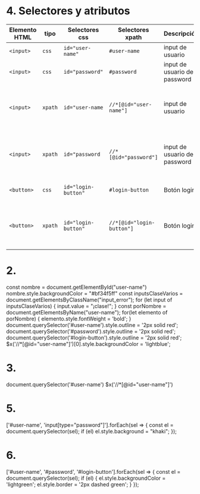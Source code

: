 # 4. Selectores y atributos 

| Elemento HTML     | tipo                                              | Selectores  css                         | Selectores  xpath                       | Descripción                       | Razón                                       |
|-------------------|---------------------------------------------------|-----------------------------------------|-----------------------------------------|-----------------------------------|---------------------------------------------|
| `<input>`         | `css`                                             | `id="user-name"`                        | `#user-name`                            | input de usuario                  | simple y rapido                             |
| `<input>`         | `css`                                             | `id="password"`                         | `#password`                             | input de usuario de password      | simple y rapido                             |
| `<input>`         | `xpath`                                           | `id="user-name`                         | `//*[@id="user-name"]`                  | input de usuario                  | para probar, se usa cuando no hay opciones. |
| `<input>`         | `xpath`                                           | `id="password`                          | `//*[@id="password"]`                   | input de usuario de password      | para probar, se usa cuando no hay opciones. |
| `<button>`        | `css`                                             | `id="login-button"`                     | `#login-button`                         | Botón login                       | Accesible y directo por ID                  |
| `<button>`        | `xpath`                                           | `id="login-button"`                     | `//*[@id="login-button"]`               | Botón login                       | para probar, se usa cuando no hay opciones. |
# 2.
const nombre = document.getElementById("user-name")
nombre.style.backgroundColor = "#bf34f5ff"
const inputsClaseVarios = document.getElementsByClassName("input_error");
for (let input of inputsClaseVarios) {
  input.value = "¡clase!";
}
const porNombre = document.getElementsByName("user-name");
for(let elemento of porNombre) {
  elemento.style.fontWeight = 'bold';
}
document.querySelector('#user-name').style.outline = '2px solid red';
document.querySelector('#password').style.outline = '2px solid red';
document.querySelector('#login-button').style.outline = '2px solid red';
$x('//*[@id="user-name"]')[0].style.backgroundColor = 'lightblue';

# 3.
document.querySelector('#user-name') 
$x('//*[@id="user-name"]')

# 5.
['#user-name', 'input[type="password"]'].forEach(sel => {
  const el = document.querySelector(sel);
  if (el) el.style.background = "khaki";
});
# 6.
['#user-name', '#password', '#login-button'].forEach(sel => {
  const el = document.querySelector(sel);
  if (el) {
    el.style.backgroundColor = 'lightgreen';
    el.style.border = '2px dashed green';
  }
});